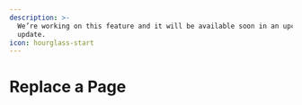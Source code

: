 ```yaml
---
description: >-
  We’re working on this feature and it will be available soon in an upcoming
  update.
icon: hourglass-start
---
```


# Replace a Page

